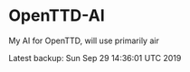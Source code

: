 # OpenTTD-AI
My AI for OpenTTD, will use primarily air

Latest backup: Sun Sep 29 14:36:01 UTC 2019
